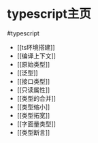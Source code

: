 


# typescript主页
#typescript
- [[ts环境搭建]]
- [[编译上下文]]
- [[原始类型]]
- [[泛型]]
- [[接口类型]]
- [[只读属性]]
- [[类型的合并]]
- [[类型缩小]]
- [[类型拓宽]]
- [[字面量类型]]
- [[类型断言]]
